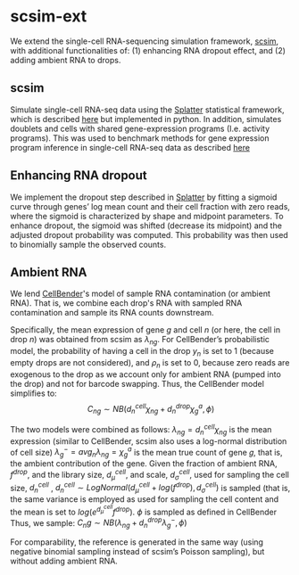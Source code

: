 # scsim-ext
We extend the single-cell RNA-sequencing simulation framework, [scsim](https://github.com/dylkot/scsim), with additional functionalities of:
(1) enhancing RNA dropout effect, and (2) adding ambient RNA to drops.

## scsim
Simulate single-cell RNA-seq data using the [Splatter](https://github.com/Oshlack/splatter) statistical framework, which is described [here](https://genomebiology.biomedcentral.com/articles/10.1186/s13059-017-1305-0) but implemented in python. In addition, simulates doublets and cells with shared gene-expression programs (I.e. activity programs). This was used to benchmark methods for gene expression program inference in single-cell RNA-seq data as described [here](https://elifesciences.org/articles/43803)

## Enhancing RNA dropout
We implement the dropout step described in [Splatter](https://github.com/Oshlack/splatter) by fitting a sigmoid curve through genes’ log mean count and their cell
fraction with zero reads, where the sigmoid is characterized by shape and midpoint parameters.
To enhance dropout, the sigmoid was shifted (decrease its midpoint) and the adjusted dropout probability was computed. This probability was then used to binomially sample the observed counts. 

## Ambient RNA
We lend [CellBender](https://www.biorxiv.org/content/10.1101/791699v1)'s model of sample RNA contamination (or ambient RNA). That is, we combine each drop's RNA with sampled RNA contamination and sample its RNA counts downstream.

Specifically, the mean expression of gene $g$ and cell $n$ (or here, the cell in drop $n$) was obtained
from scsim as $\lambda_{ng}$. For CellBender’s probabilistic model, the probability of having a cell in the
drop $y_n$ is set to 1 (because empty drops are not considered), and $\rho_n$
is set to 0, because zero
reads are exogenous to the drop as we account only for ambient RNA (pumped into the drop)
and not for barcode swapping. Thus, the CellBender model simplifies to:
$$C_{ng}\sim NB(d_n^{cell}\chi_{ng} + d_n^{drop}\chi_g^a,\phi)$$

The two models were combined as follows:
$\lambda_{ng} = d_n^{cell} \chi_{ng}$ is the mean expression (similar to CellBender, scsim also uses a log-normal distribution of cell size)
$\lambda_g^{-}=avg_n \lambda_{ng}=\chi_g^a$
is the mean true count of gene 𝑔, that is, the ambient contribution of the
gene.
Given the fraction of ambient RNA, $f^{drop}$, and the library size, $d_{\mu}^{cell}$, and scale, $d_{\sigma}^{cell}$, used for sampling the cell size, $d_{n}^{cell}$
, $d_n^{cell}\sim LogNormal(d_{\mu}^{cell} + log(f^{drop}), d_{\sigma}^{cell})$ is sampled (that
is, the same variance is employed as used for sampling the cell content and the mean is set to $log(e^{d_{\mu}^{cell}}f^{drop})$.
$\phi$ is sampled as defined in CellBender
Thus, we sample:
$C_ng \sim NB(\lambda_{ng}+d_n^{drop}\lambda^{-}_g, \phi)$

For comparability, the reference is generated in the same way (using negative binomial sampling instead of scsim’s Poisson sampling), but without adding ambient RNA.
<!-- run_scsim.py has example code for running a simulation with a given set of parameters. It saves the results in the numpy compressed matrix format which can be loaded into a Pandas dataframe as follows:

    with np.load(filename) as f:
        result = pd.DataFrame(**f) -->



